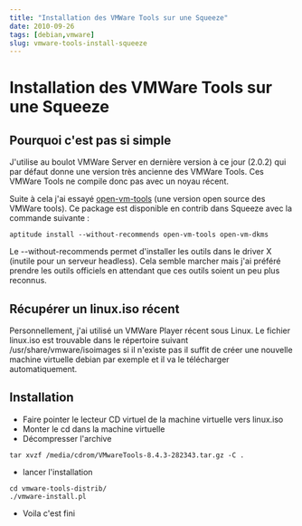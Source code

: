 ```yaml
---
title: "Installation des VMWare Tools sur une Squeeze"
date: 2010-09-26
tags: [debian,vmware]
slug: vmware-tools-install-squeeze
---
```

# Installation des VMWare Tools sur une Squeeze

## Pourquoi c'est pas si simple
J'utilise au boulot VMWare Server en dernière version à ce jour (2.0.2) qui par défaut donne une version très ancienne des VMWare Tools. Ces VMWare Tools ne compile donc pas avec un noyau récent.

Suite à cela j'ai essayé [open-vm-tools](http://open-vm-tools.sourceforge.net/) (une version open source des VMWare tools). Ce package est disponible en contrib dans Squeeze avec la commande suivante :

```
aptitude install --without-recommends open-vm-tools open-vm-dkms
```

Le --without-recommends permet d'installer les outils dans le driver X (inutile pour un serveur headless). Cela semble marcher mais j'ai préféré prendre les outils officiels en attendant que ces outils soient un peu plus reconnus.

## Récupérer un linux.iso récent

Personnellement, j'ai utilisé un VMWare Player récent sous Linux. Le fichier linux.iso est trouvable dans le répertoire suivant /usr/share/vmware/isoimages si il n'existe pas il suffit de créer une nouvelle machine virtuelle debian par exemple et il va le télécharger automatiquement.

## Installation

* Faire pointer le lecteur CD virtuel de la machine virtuelle vers linux.iso
* Monter le cd dans la machine virtuelle
* Décompresser l'archive

```
tar xvzf /media/cdrom/VMwareTools-8.4.3-282343.tar.gz -C .
```

* lancer l'installation

```
cd vmware-tools-distrib/
./vmware-install.pl
```

* Voila c'est fini

